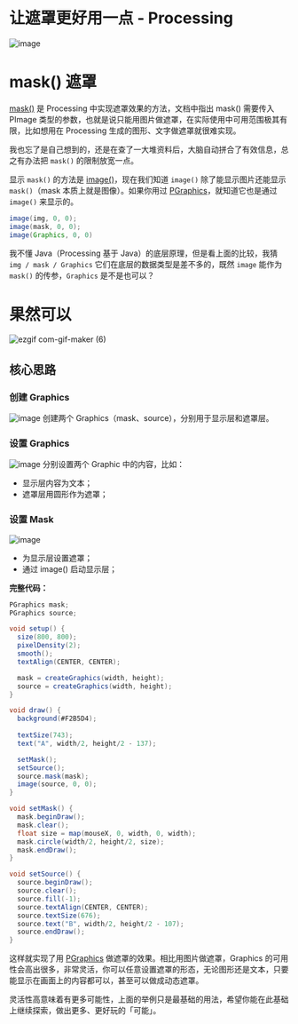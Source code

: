 # 让遮罩更好用一点 - Processing
![image](https://user-images.githubusercontent.com/20842136/138540190-59afc9ae-3e2f-4fce-a2d6-8da83c584678.png)

# mask() 遮罩
[mask()](https://processing.org/reference/mask_.html) 是 Processing 中实现遮罩效果的方法，文档中指出 mask() 需要传入 PImage 类型的参数，也就是说只能用图片做遮罩，在实际使用中可用范围极其有限，比如想用在 Processing 生成的图形、文字做遮罩就很难实现。

我也忘了是自己想到的，还是在查了一大堆资料后，大脑自动拼合了有效信息，总之有办法把 `mask()` 的限制放宽一点。

显示 `mask()` 的方法是 [image()](https://processing.org/reference/image_.html)，现在我们知道 `image()` 除了能显示图片还能显示 `mask()`（mask 本质上就是图像）。如果你用过 [PGraphics](https://processing.org/reference/PGraphics.html)，就知道它也是通过 `image()` 来显示的。

``` Java
image(img, 0, 0);
image(mask, 0, 0);
image(Graphics, 0, 0)
```

我不懂 Java（Processing 基于 Java）的底层原理，但是看上面的比较，我猜 `img / mask / Graphics` 它们在底层的数据类型是差不多的，既然 `image` 能作为 `mask()` 的传参，`Graphics` 是不是也可以？

# 果然可以

![ezgif com-gif-maker (6)](https://user-images.githubusercontent.com/20842136/138544543-7cbf88f1-72b7-4cba-a582-ac070dd4849b.gif)

## 核心思路

### 创建 Graphics
![image](https://user-images.githubusercontent.com/20842136/138544601-c5a10c4e-d160-416f-ba41-f2de30174755.png)
创建两个 Graphics（mask、source），分别用于显示层和遮罩层。

### 设置 Graphics
![image](https://user-images.githubusercontent.com/20842136/138544696-1fe6e6b5-d43a-47b9-84c3-1038968c318c.png)
分别设置两个 Graphic 中的内容，比如：
- 显示层内容为文本；
- 遮罩层用圆形作为遮罩；

### 设置 Mask
![image](https://user-images.githubusercontent.com/20842136/138544730-510ff5fb-d8f0-458c-9693-d5d6ffc5a744.png)
- 为显示层设置遮罩；
- 通过 image() 启动显示层；

**完整代码：**
``` Java
PGraphics mask;
PGraphics source;

void setup() {
  size(800, 800);
  pixelDensity(2);
  smooth();
  textAlign(CENTER, CENTER);

  mask = createGraphics(width, height);
  source = createGraphics(width, height);
}

void draw() {
  background(#F2B5D4);
  
  textSize(743);
  text("A", width/2, height/2 - 137);

  setMask();
  setSource();
  source.mask(mask);
  image(source, 0, 0);
}

void setMask() {
  mask.beginDraw();
  mask.clear();
  float size = map(mouseX, 0, width, 0, width);
  mask.circle(width/2, height/2, size);
  mask.endDraw();
}

void setSource() {
  source.beginDraw();
  source.clear();
  source.fill(-1);
  source.textAlign(CENTER, CENTER);
  source.textSize(676);
  source.text("B", width/2, height/2 - 107);
  source.endDraw();
}
```


这样就实现了用 [PGraphics](https://processing.org/reference/PGraphics.html) 做遮罩的效果。相比用图片做遮罩，Graphics 的可用性会高出很多，非常灵活，你可以任意设置遮罩的形态，无论图形还是文本，只要能显示在画面上的内容都可以，甚至可以做成动态遮罩。

灵活性高意味着有更多可能性，上面的举例只是最基础的用法，希望你能在此基础上继续探索，做出更多、更好玩的「可能」。